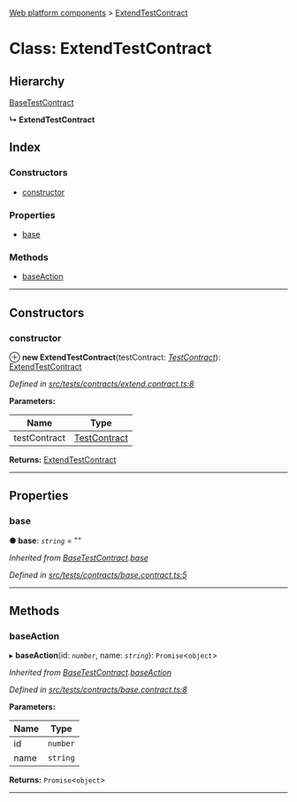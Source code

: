 [Web platform components](../README.md) > [ExtendTestContract](../classes/extendtestcontract.md)

# Class: ExtendTestContract

## Hierarchy

 [BaseTestContract](basetestcontract.md)

**↳ ExtendTestContract**

## Index

### Constructors

* [constructor](extendtestcontract.md#constructor)

### Properties

* [base](extendtestcontract.md#base)

### Methods

* [baseAction](extendtestcontract.md#baseaction)

---

## Constructors

<a id="constructor"></a>

###  constructor

⊕ **new ExtendTestContract**(testContract: *[TestContract](testcontract.md)*): [ExtendTestContract](extendtestcontract.md)

*Defined in [src/tests/contracts/extend.contract.ts:8](https://github.com/nodulusteam/methodus.dev/blob/3099105/modules/platform/platform-web/src/tests/contracts/extend.contract.ts#L8)*

**Parameters:**

| Name | Type |
| ------ | ------ |
| testContract | [TestContract](testcontract.md) |

**Returns:** [ExtendTestContract](extendtestcontract.md)

___

## Properties

<a id="base"></a>

###  base

**● base**: *`string`* = ""

*Inherited from [BaseTestContract](basetestcontract.md).[base](basetestcontract.md#base)*

*Defined in [src/tests/contracts/base.contract.ts:5](https://github.com/nodulusteam/methodus.dev/blob/3099105/modules/platform/platform-web/src/tests/contracts/base.contract.ts#L5)*

___

## Methods

<a id="baseaction"></a>

###  baseAction

▸ **baseAction**(id: *`number`*, name: *`string`*): `Promise`<`object`>

*Inherited from [BaseTestContract](basetestcontract.md).[baseAction](basetestcontract.md#baseaction)*

*Defined in [src/tests/contracts/base.contract.ts:8](https://github.com/nodulusteam/methodus.dev/blob/3099105/modules/platform/platform-web/src/tests/contracts/base.contract.ts#L8)*

**Parameters:**

| Name | Type |
| ------ | ------ |
| id | `number` |
| name | `string` |

**Returns:** `Promise`<`object`>

___

